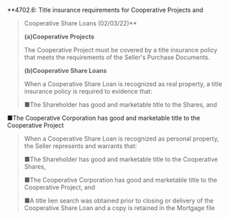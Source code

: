 **4702.6: Title insurance requirements for Cooperative Projects and
> Cooperative Share Loans (02/03/22)**
>
> **(a)Cooperative Projects**
>
> The Cooperative Project must be covered by a title insurance policy
> that meets the requirements of the Seller's Purchase Documents.
>
> **(b)Cooperative Share Loans**
>
> When a Cooperative Share Loan is recognized as real property, a title
> insurance policy is required to evidence that:
>
> ■The Shareholder has good and marketable title to the Shares, and

■The Cooperative Corporation has good and marketable title to the
Cooperative Project

> When a Cooperative Share Loan is recognized as personal property, the
> Seller represents and warrants that:
>
> ■The Shareholder has good and marketable title to the Cooperative
> Shares,
>
> ■The Cooperative Corporation has good and marketable title to the
> Cooperative Project, and
>
> ■A title lien search was obtained prior to closing or delivery of the
> Cooperative Share Loan and a copy is retained in the Mortgage file
>
>